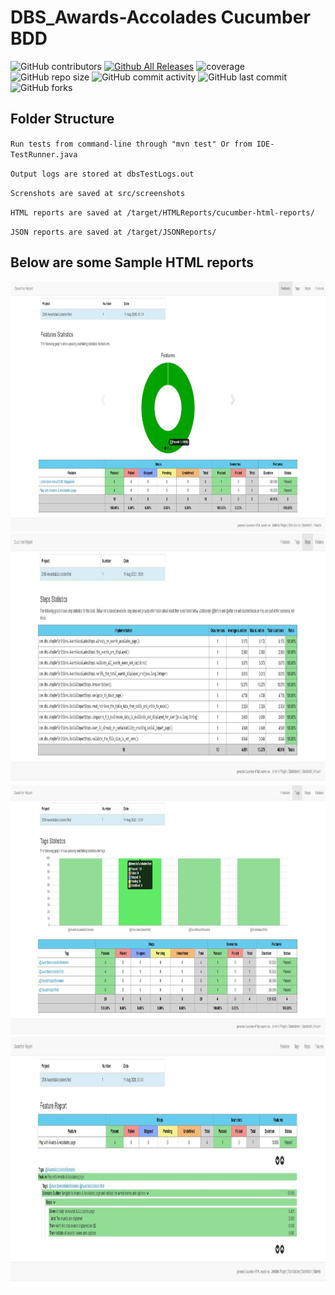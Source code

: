 # DBS_Awards-Accolades Cucumber BDD

![GitHub contributors](https://img.shields.io/github/contributors/akshayupadhayay/DBS_Awards-Accolades?color=green)
[![Github All Releases](https://img.shields.io/github/downloads/akshayupadhayay/DBS_Awards-Accolades/total.svg)]()
![coverage](https://img.shields.io/badge/coverage-90%25-green)
![GitHub repo size](https://img.shields.io/github/repo-size/akshayupadhayay/DBS_Awards-Accolades)
![GitHub commit activity](https://img.shields.io/github/commit-activity/w/akshayupadhayay/DBS_Awards-Accolades?style=plastic)
![GitHub last commit](https://img.shields.io/github/last-commit/akshayupadhayay/DBS_Awards-Accolades?color=yellow)
![GitHub forks](https://img.shields.io/github/forks/akshayupadhayay/DBS_Awards-Accolades?style=social)

## Folder Structure
`Run tests from command-line through "mvn test" Or from IDE-TestRunner.java`

`Output logs are stored at dbsTestLogs.out`

`Screnshots are saved at src/screenshots`

`HTML reports are saved at /target/HTMLReports/cucumber-html-reports/`

`JSON reports are saved at /target/JSONReports/`

## Below are some Sample HTML reports
<img src="https://github.com/akshayupadhayay/DBS_Awards-Accolades/blob/master/src/github/features_1.JPG" width="1000" height="400">
<img src="https://github.com/akshayupadhayay/DBS_Awards-Accolades/blob/master/src/github/steps_1.JPG" width="1000" height="400">
<img src="https://github.com/akshayupadhayay/DBS_Awards-Accolades/blob/master/src/github/tags_1.JPG" width="1000" height="400">
<img src="https://github.com/akshayupadhayay/DBS_Awards-Accolades/blob/master/src/github/feature_report_1.JPG" width="1000" height="400">
